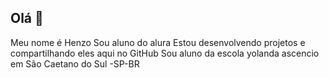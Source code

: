 ## Olá 👋

Meu nome é Henzo 
Sou aluno do alura 
Estou desenvolvendo projetos e compartilhando eles aqui no GitHub 
Sou aluno da escola yolanda ascencio em São Caetano do Sul -SP-BR
